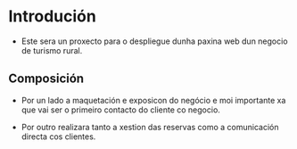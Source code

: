 
# Introdución

- Este sera un proxecto para o despliegue dunha paxina web dun negocio de turismo rural.

## Composición

- Por un lado a maquetación e exposicon do negócio e moi importante xa que vai ser o primeiro contacto do cliente co negocio.

- Por outro realizara tanto a xestion das reservas como a comunicación directa cos clientes. 

